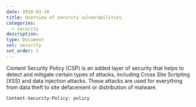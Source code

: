 ```yaml
---
date: 2018-03-20
title: Overview of security vulnerabilities
categories:
  - security
description:
type: Document
set: security
set_order: 1
---
```


Content Security Policy (CSP) is an added layer of security that helps to detect and mitigate certain types of attacks, including Cross Site Scripting (XSS) and data injection attacks. These attacks are used for everything from data theft to site defacement or distribution of malware.

`Content-Security-Policy: policy`
